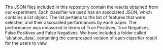The JSON files included in this repository contain the results obtained from our experiment. Each classifier we used has an associated JSON, which contains a list object. The list pertains to the list of features that were selected, and their associated performances by each paper. The performance was measured in terms of True Positives, True Negatives, False Positives and False Negatives.
We have included a folder called 'ablation_data',  containing the compressed version of each classifier result for the users to view. 
